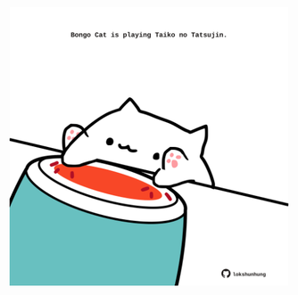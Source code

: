 <!-- built at 09/09/2025, 11:00:35 UTC -->
<p align="center">
  <img width="500" height="500" src="./ReadmeImage.svg">
</p>
